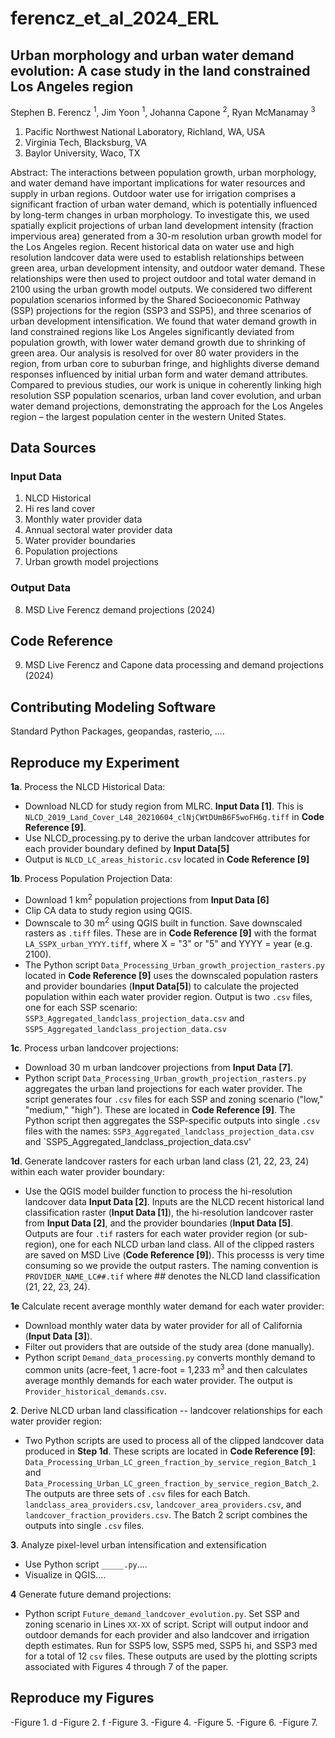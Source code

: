 <!--- [![DOI](https://zenodo.org/badge/265254045.svg)](https://zenodo.org/doi/10.5281/zenodo.10442485) --->

# ferencz_et_al_2024_ERL

## Urban morphology and urban water demand evolution: A case study in the land constrained Los Angeles region 
Stephen B. Ferencz <sup>1</sup>, Jim Yoon <sup>1</sup>, Johanna Capone <sup>2</sup>, Ryan McManamay <sup>3</sup> 
1. Pacific Northwest National Laboratory, Richland, WA, USA
2. Virginia Tech, Blacksburg, VA
3. Baylor University, Waco, TX

Abstract: The interactions between population growth, urban morphology, and water demand have important implications for water resources and supply in urban regions. Outdoor water use for irrigation comprises a significant fraction of urban water demand, which is potentially influenced by long-term changes in urban morphology. To investigate this, we used spatially explicit projections of urban land development intensity (fraction impervious area) generated from a 30-m resolution urban growth model for the Los Angeles region. Recent historical data on water use and high resolution landcover data were used to establish relationships between green area, urban development intensity, and outdoor water demand. These relationships were then used to project outdoor and total water demand in 2100 using the urban growth model outputs. We considered two different population scenarios informed by the Shared Socioeconomic Pathway (SSP) projections for the region (SSP3 and SSP5), and three scenarios of urban development intensification. We found that water demand growth in land constrained regions like Los Angeles significantly deviated from population growth, with lower water demand growth due to shrinking of green area. Our analysis is resolved for over 80 water providers in the region, from urban core to suburban fringe, and highlights diverse demand responses influenced by initial urban form and water demand attributes. Compared to previous studies, our work is unique in coherently linking high resolution SSP population scenarios, urban land cover evolution, and urban water demand projections, demonstrating the approach for the Los Angeles region – the largest population center in the western United States. 

## Data Sources 

### Input Data 
1. NLCD Historical
2. Hi res land cover
3. Monthly water provider data
4. Annual sectoral water provider data
5. Water provider boundaries 
6. Population projections
7. Urban growth model projections 

### Output Data 
8. MSD Live Ferencz demand projections (2024)

## Code Reference 
9. MSD Live Ferencz and Capone data processing and demand projections (2024) 

## Contributing Modeling Software 
Standard Python Packages, geopandas, rasterio, ....
 
## 

## Reproduce my Experiment 

**1a**. Process the NLCD Historical Data:

- Download NLCD for study region from MLRC. **Input Data [1]**. This is `NLCD_2019_Land_Cover_L48_20210604_clNjCWtDUmB6F5woFH6g.tiff` in **Code Reference [9]**. 
- Use NLCD_processing.py to derive the urban landcover attributes for each provider boundary defined by **Input Data[5]**
- Output is `NLCD_LC_areas_historic.csv` located in **Code Reference [9]**

**1b**. Process Population Projection Data:

- Download 1 km<sup>2</sup> population projections from **Input Data [6]**
- Clip CA data to study region using QGIS. 
- Downscale to 30 m<sup>2</sup> using QGIS built in function. Save downscaled rasters as `.tiff` files. These are in **Code Reference [9]** with the format `LA_SSPX_urban_YYYY.tiff`, where X = "3" or "5" and YYYY = year (e.g. 2100).
- The Python script `Data_Processing_Urban_growth_projection_rasters.py` located in **Code Reference [9]** uses the downscaled population rasters and provider boundaries (**Input Data[5]**) to calculate the projected population within each water provider region. Output is two `.csv` files, one for each SSP scenario: `SSP3_Aggregated_landclass_projection_data.csv` and `SSP5_Aggregated_landclass_projection_data.csv`

**1c**. Process urban landcover projections:

- Download 30 m urban landcover projections from **Input Data [7]**.
- Python script `Data_Processing_Urban_growth_projection_rasters.py` aggregates the urban land projections for each water provider. The script generates four `.csv` files for each SSP and zoning scenario ("low," "medium," "high"). These are located in **Code Reference [9]**. The Python script then aggregates the SSP-specific outputs into single `.csv` files with the names: `SSP3_Aggregated_landclass_projection_data.csv` and `SSP5_Aggregated_landclass_projection_data.csv'

**1d**. Generate landcover rasters for each urban land class (21, 22, 23, 24) within each water provider boundary:

- Use the QGIS model builder function to process the hi-resolution landcover data **Input Data [2]**. Inputs are the NLCD recent historical land classification raster (**Input Data [1]**), the hi-resolution landcover raster from **Input Data [2]**, and the provider boundaries (**Input Data [5]**. Outputs are four `.tif` rasters for each water provider region (or sub-region), one for each NLCD urban land class. All of the clipped rasters are saved on MSD Live (**Code Reference [9]**). This processs is very time consuming so we provide the output rasters. The naming convention is `PROVIDER_NAME_LC##.tif` where ## denotes the NLCD land classification (21, 22, 23, 24).

**1e** Calculate recent average monthly water demand for each water provider:
- Download monthly water data by water provider for all of California (**Input Data [3]**).
- Filter out providers that are outside of the study area (done manually).
- Python script `Demand_data_processing.py` converts monthly demand to common units (acre-feet, 1 acre-foot = 1,233 m<sup>3</sup> and then calculates average monthly demands for each water provider. The output is `Provider_historical_demands.csv`. 

**2**. Derive NLCD urban land classification -- landcover relationships for each water provider region:
- Two Python scripts are used to process all of the clipped landcover data produced in **Step 1d**. These scripts are located in **Code Reference [9]**: `Data_Processing_Urban_LC_green_fraction_by_service_region_Batch_1` and `Data_Processing_Urban_LC_green_fraction_by_service_region_Batch_2`. The outputs are three sets of `.csv` files for each Batch. `landclass_area_providers.csv`, `landcover_area_providers.csv`, and `landcover_fraction_providers.csv`. The Batch 2 script combines the outputs into single `.csv` files.  

**3**. Analyze pixel-level urban intensification and extensification  
- Use Python script `_____.py`....
- Visualize in QGIS....

**4** Generate future demand projections:
- Python script `Future_demand_landcover_evolution.py`. Set SSP and zoning scenario in Lines `XX-XX` of script. Script will output indoor and outdoor demands for each provider and also landcover and irrigation depth estimates. Run for SSP5 low, SSP5 med, SSP5 hi, and SSP3 med for a total of 12 `csv` files. These outputs are used by the plotting scripts associated with Figures 4 through 7 of the paper.

## Reproduce my Figures 

-Figure 1. d
-Figure 2. f 
-Figure 3. 
-Figure 4.
-Figure 5.
-Figure 6.
-Figure 7. 
